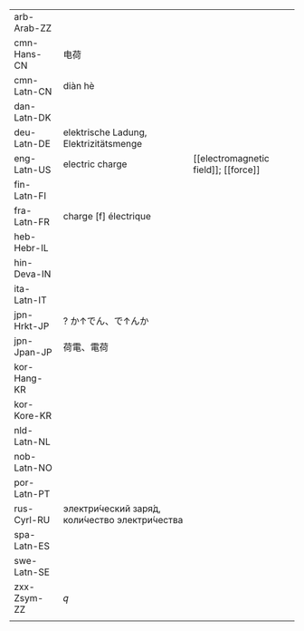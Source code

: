 | | | |
|-|-|-|
| arb-Arab-ZZ |  |  |
| cmn-Hans-CN | 电荷 |  |
| cmn-Latn-CN | diàn hè |  |
| dan-Latn-DK |  |  |
| deu-Latn-DE | elektrische Ladung, Elektrizitätsmenge |  |
| eng-Latn-US | electric charge | [[electromagnetic field]]; [[force]] |
| fin-Latn-FI |  |  |
| fra-Latn-FR | charge [f] électrique |  |
| heb-Hebr-IL |  |  |
| hin-Deva-IN |  |  |
| ita-Latn-IT |  |  |
| jpn-Hrkt-JP | ? か↑でん、で↑んか |  |
| jpn-Jpan-JP | 荷電、電荷 |  |
| kor-Hang-KR |  |  |
| kor-Kore-KR |  |  |
| nld-Latn-NL |  |  |
| nob-Latn-NO |  |  |
| por-Latn-PT |  |  |
| rus-Cyrl-RU | электри́ческий заря́д, коли́чество электри́чества |  |
| spa-Latn-ES |  |  |
| swe-Latn-SE |  |  |
| zxx-Zsym-ZZ | 𝑞 |  |
|  |  |  |
